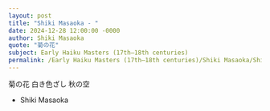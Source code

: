 ```yaml
---
layout: post
title: "Shiki Masaoka - "
date: 2024-12-28 12:00:00 -0000
author: Shiki Masaoka
quote: "菊の花"
subject: Early Haiku Masters (17th–18th centuries)
permalink: /Early Haiku Masters (17th–18th centuries)/Shiki Masaoka/Shiki Masaoka - 
---
```


菊の花
白き色ざし
秋の空



- Shiki Masaoka
